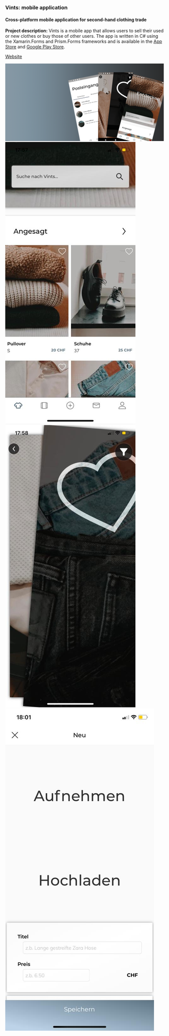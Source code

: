 <h3>Vints: mobile application</h3>
<h4>Cross-platform mobile application for second-hand clothing trade</h4>

**Project description:** Vints is a mobile app that allows users to sell their used or new clothes or buy those of other users. The app is written in C# using the Xamarin.Forms and Prism.Forms frameworks and is available in the [App Store](https://apps.apple.com/ch/app/vints/id1543174411) and [Google Play Store](https://play.google.com/store/apps/details?id=com.vints&hl=de&gl=US).

[Website](https://www.vints.ch)

<img src="images/GooglePlayStoreBanner.png?raw=true"/>
<img src="images/Vints1.jpeg?raw=true"/>
<img src="images/Vints2.jpeg?raw=true"/>
<img src="images/Vints3.jpeg?raw=true"/>
